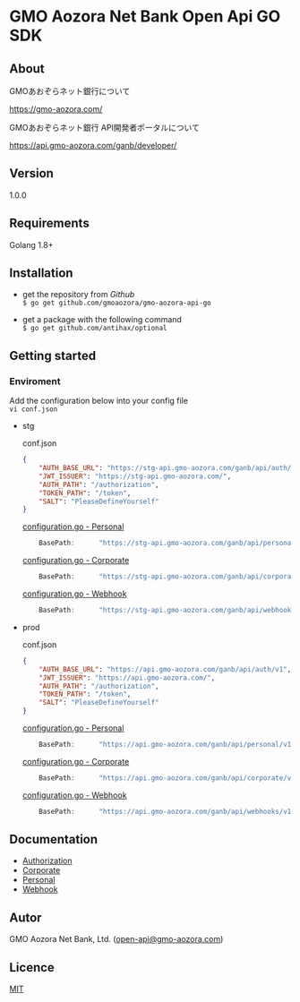 # GMO Aozora Net Bank Open Api GO SDK

## About

GMOあおぞらネット銀行について

https://gmo-aozora.com/

GMOあおぞらネット銀行 API開発者ポータルについて

https://api.gmo-aozora.com/ganb/developer/

## Version

1.0.0

## Requirements

Golang 1.8+

## Installation

- get the repository from *Github*\
  `$ go get github.com/gmoaozora/gmo-aozora-api-go`

- get a package with the following command \
  `$ go get github.com/antihax/optional`

## Getting started

### Enviroment

Add the configuration below into your config file\
  `vi conf.json`

* stg

    conf.json
    ```json
    {
        "AUTH_BASE_URL": "https://stg-api.gmo-aozora.com/ganb/api/auth/v1",
        "JWT_ISSUER": "https://stg-api.gmo-aozora.com/",
        "AUTH_PATH": "/authorization",
        "TOKEN_PATH": "/token",
        "SALT": "PleaseDefineYourself"
    }
    ```
    
    [configuration.go - Personal ](./personalclient/configuration.go) 
    ```go
		BasePath:      "https://stg-api.gmo-aozora.com/ganb/api/personal/v1",
    ```
    [configuration.go - Corporate ](./corporateclient/configuration.go) 
    ```go
		BasePath:      "https://stg-api.gmo-aozora.com/ganb/api/corporate/v1",
    ```
    [configuration.go - Webhook ](./webhookclient/configuration.go) 
    ```go
		BasePath:      "https://stg-api.gmo-aozora.com/ganb/api/webhooks/v1",
    ```


* prod

    conf.json
    ```json
    {
        "AUTH_BASE_URL": "https://api.gmo-aozora.com/ganb/api/auth/v1",
        "JWT_ISSUER": "https://api.gmo-aozora.com/",
        "AUTH_PATH": "/authorization",
        "TOKEN_PATH": "/token",
        "SALT": "PleaseDefineYourself"
    }
    ```
    [configuration.go - Personal ](./personalclient/configuration.go) 
    ```go
		BasePath:      "https://api.gmo-aozora.com/ganb/api/personal/v1",
    ```
    [configuration.go - Corporate ](./corporateclient/configuration.go) 
    ```go
		BasePath:      "https://api.gmo-aozora.com/ganb/api/corporate/v1",
    ```
    [configuration.go - Webhook ](./webhookclient/configuration.go) 
    ```go
		BasePath:      "https://api.gmo-aozora.com/ganb/api/webhooks/v1",
    ```

## Documentation

- [Authorization](docs/)
- [Corporate](corporateclient/docs/)
- [Personal](personalclient/docs/)
- [Webhook](webhookclient/docs/)


## Autor

GMO Aozora Net Bank, Ltd. (open-api@gmo-aozora.com)

## Licence

[MIT](https://github.com/gmoaozora/gmo-aozora-api-go/blob/master/LICENSE)

